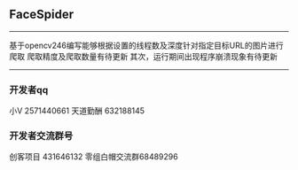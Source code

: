 ## FaceSpider
***
基于opencv246编写能够根据设置的线程数及深度针对指定目标URL的图片进行爬取
爬取精度及爬取数量有待更新
其次，运行期间出现程序崩溃现象有待更新
***
### 开发者qq
   小V
2571440661
    天道勤酬
   632188145
### 开发者交流群号
创客项目 431646132
零组白帽交流群68489296